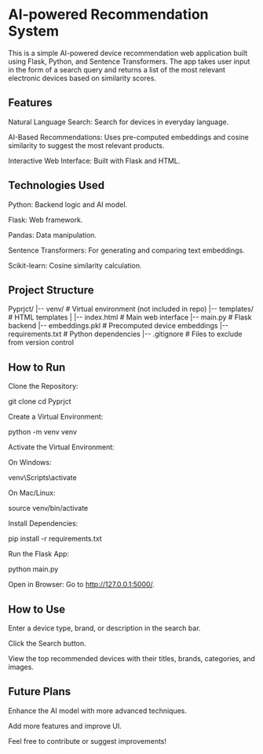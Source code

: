 # AI-powered Recommendation System
This is a simple AI-powered device recommendation web application built using Flask, Python, and Sentence Transformers. The app takes user input in the form of a search query and returns a list of the most relevant electronic devices based on similarity scores.

## Features
Natural Language Search: Search for devices in everyday language.

AI-Based Recommendations: Uses pre-computed embeddings and cosine similarity to suggest the most relevant products.

Interactive Web Interface: Built with Flask and HTML.

## Technologies Used
Python: Backend logic and AI model.

Flask: Web framework.

Pandas: Data manipulation.

Sentence Transformers: For generating and comparing text embeddings.

Scikit-learn: Cosine similarity calculation.

## Project Structure
Pyprjct/ |-- venv/ # Virtual environment (not included in repo) |-- templates/ # HTML templates | |-- index.html # Main web interface |-- main.py # Flask backend |-- embeddings.pkl # Precomputed device embeddings |-- requirements.txt # Python dependencies |-- .gitignore # Files to exclude from version control

## How to Run
Clone the Repository:

git clone cd Pyprjct

Create a Virtual Environment:

python -m venv venv

Activate the Virtual Environment:

On Windows:

venv\Scripts\activate

On Mac/Linux:

source venv/bin/activate

Install Dependencies:

pip install -r requirements.txt

Run the Flask App:

python main.py

Open in Browser: Go to http://127.0.0.1:5000/.

## How to Use
Enter a device type, brand, or description in the search bar.

Click the Search button.

View the top recommended devices with their titles, brands, categories, and images.

## Future Plans

Enhance the AI model with more advanced techniques.

Add more features and improve UI.

Feel free to contribute or suggest improvements!
